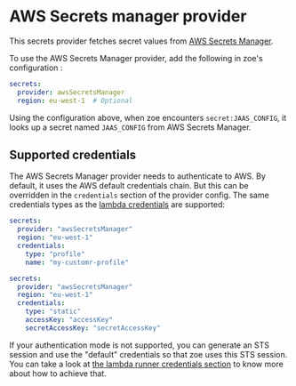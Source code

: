 # AWS Secrets manager provider

This secrets provider fetches secret values from [AWS Secrets Manager](https://docs.aws.amazon.com/secretsmanager/latest/userguide/intro.html).

To use the AWS Secrets Manager provider, add the following in zoe's configuration :

```yaml
secrets:
  provider: awsSecretsManager
  region: eu-west-1  # Optional
```

Using the configuration above, when zoe encounters `secret:JAAS_CONFIG`, it looks up a secret named `JAAS_CONFIG` from AWS Secrets Manager.

## Supported credentials

The AWS Secrets Manager provider needs to authenticate to AWS. By default, it uses the AWS default credentials chain. But this can be overridden in the `credentials` section of the provider config. The same credentials types as the [lambda credentials](../runners/lambda/#supported-credentials) are supported:

```yaml tab="Profile credentials"
secrets:
  provider: "awsSecretsManager"
  region: "eu-west-1"
  credentials:
    type: "profile"
    name: "my-customr-profile"
```

```yaml tab="static"
secrets:
  provider: "awsSecretsManager"
  region: "eu-west-1"
  credentials:
    type: "static"
    accessKey: "accessKey"
    secretAccessKey: "secretAccessKey"
```

If your authentication mode is not supported, you can generate an STS session and use the "default" credentials so that zoe uses this STS session. You can take a look at [the lambda runner credentials section](../runners/lambda.md) to know more about how to achieve that.
